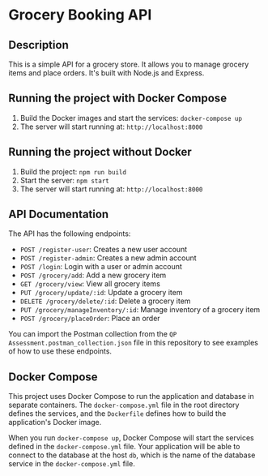 # Grocery Booking API

## Description

This is a simple API for a grocery store. It allows you to manage grocery items and place orders. It's built with Node.js and Express.

## Running the project with Docker Compose

1. Build the Docker images and start the services: `docker-compose up`
2. The server will start running at: `http://localhost:8000`

## Running the project without Docker

1. Build the project: `npm run build`
2. Start the server: `npm start`
3. The server will start running at: `http://localhost:8000`

## API Documentation

The API has the following endpoints:

- `POST /register-user`: Creates a new user account
- `POST /register-admin`: Creates a new admin account
- `POST /login`: Login with a user or admin account
- `POST /grocery/add`: Add a new grocery item
- `GET /grocery/view`: View all grocery items
- `PUT /grocery/update/:id`: Update a grocery item
- `DELETE /grocery/delete/:id`: Delete a grocery item
- `PUT /grocery/manageInventory/:id`: Manage inventory of a grocery item
- `POST /grocery/placeOrder`: Place an order

You can import the Postman collection from the `QP Assessment.postman_collection.json` file in this repository to see examples of how to use these endpoints.

## Docker Compose

This project uses Docker Compose to run the application and database in separate containers. The `docker-compose.yml` file in the root directory defines the services, and the `Dockerfile` defines how to build the application's Docker image.

When you run `docker-compose up`, Docker Compose will start the services defined in the `docker-compose.yml` file. Your application will be able to connect to the database at the host `db`, which is the name of the database service in the `docker-compose.yml` file.